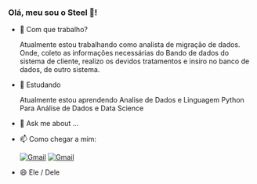 ### Olá, meu sou o Steel 👋!


<!--- Em Português-->
- 🔭 Com que trabalho?
   
  Atualmente estou trabalhando como analista de migração de dados. Onde, coleto as informações necessárias do Bando de dados do sistema de cliente, realizo os devidos tratamentos e insiro no banco de dados, de outro sistema.

- 🌱 Estudando

  Atualmente estou aprendendo Analise de Dados e Linguagem Python Para Análise de Dados e Data Science
  
- 💬 Ask me about ...
  
- 📫 Como chegar a mim:

  [![Gmail](https://img.shields.io/badge/Gmail-D14836?style=for-the-badge&logo=gmail&logoColor=white)](steel.ferreira@gmail.com)
  [![Gmail](https://img.shields.io/badge/LinkedIn-0077B5?style=for-the-badge&logo=linkedin&logoColor=white)](https://www.linkedin.com/in/steelferreira/)

- 😄 Ele / Dele

<!--- In English
  - 🔭 What do I work with ?
    
    I’m currently working on data migration analyst. Where i collect the necessary informations from the client systems's database, carry out the appropriate processind and insert it into tho database of another system.
    
  - 🌱 I’m currently learning ...
  
  - 💬 Ask me about ...
  
  - 📫 How to reach me: ...
  
  - 😄 He / him
  
  - Fun fact: ..
  -->
  
